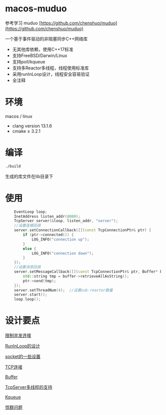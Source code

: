 # macos-muduo
参考学习 muduo [https://github.com/chenshuo/muduo](https://github.com/chenshuo/muduo)

一个基于事件驱动的非阻塞同步C++网络库

- 无其他库依赖，使用C++17标准
- 支持FreeBSD/Darwin/Linux
- 支持poll/kqueue
- 支持多Reactor多线程，线程使用标准库
- 采用runInLoop设计，线程安全容易验证
- 全注释

# 环境

macos / linux

- clang version 13.1.6
- cmake ≥ 3.2.1

# 编译

```bash
./build
```

生成的库文件在lib目录下

# 使用

```cpp
    EventLoop loop;
    InetAddress listen_addr(8080);
    TcpServer server(&loop, listen_addr, "server");
    //设置连接回调
    server.setConnectionCallback([](const TcpConnectionPtr& ptr) {
        if (ptr->connected()) {
            LOG_INFO("connection up");
        }
        else {
            LOG_INFO("connection down");
        }
    });
    //设置消息回调
    server.setMessageCallback([](const TcpConnectionPtr& ptr, Buffer* buffer, muduo::TimeStamp receive_time){
        std::string tmp = buffer->retrieveAllAsString();
        ptr->send(tmp);
    });
    server.setThreadNum(4);  //设置sub-reactor数量
    server.start();
    loop.loop();
```

# 设计要点

[限制并发连接](doc/%E9%99%90%E5%88%B6%E5%B9%B6%E5%8F%91%E8%BF%9E%E6%8E%A5%20bdd97d0d951f4ddc998d073fbadaf4d7.md)

[RunInLoop的设计](doc/RunInLoop%E7%9A%84%E8%AE%BE%E8%AE%A1%203be56a90cc564b01842c99ede4f9b5e3.md)

[socket的一些设置](doc/socket%E7%9A%84%E4%B8%80%E4%BA%9B%E8%AE%BE%E7%BD%AE%20b7d695e4ced044d1abe54a0bacf5e33c.md)

[TCP连接](doc/TCP%E8%BF%9E%E6%8E%A5%20253345d697ae4fc187df252dda77f0c8.md)

[Buffer](doc/Buffer%208a57bcb3cb72443f91f2f824325284c0.md)

[TcpServer多线程的支持](doc/TcpServer%E5%A4%9A%E7%BA%BF%E7%A8%8B%E7%9A%84%E6%94%AF%E6%8C%81%206eb30f2ced854d8ba47eb70edd74d4d1.md)

[Kqueue](doc/Kqueue%20bb937131ff314882a3328e102b76e6f9.md)

[惊群问题](doc/%E6%83%8A%E7%BE%A4%E9%97%AE%E9%A2%98%20f3128f1a77c84ff7934cdf0565b4ed61.md)